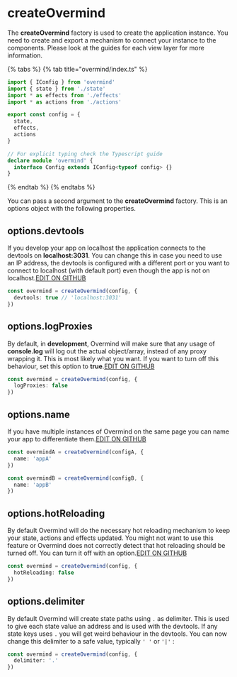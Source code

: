# createOvermind

The **createOvermind** factory is used to create the application instance. You need to create and export a mechanism to connect your instance to the components. Please look at the guides for each view layer for more information.

{% tabs %}
{% tab title="overmind/index.ts" %}
```typescript
import { IConfig } from 'overmind'
import { state } from './state'
import * as effects from './effects'
import * as actions from './actions'

export const config = {
  state,
  effects,
  actions
}

// For explicit typing check the Typescript guide
declare module 'overmind' {
  interface Config extends IConfig<typeof config> {}
}
```
{% endtab %}
{% endtabs %}

You can pass a second argument to the **createOvermind** factory. This is an options object with the following properties.

## options.devtools

If you develop your app on localhost the application connects to the devtools on **localhost:3031**. You can change this in case you need to use an IP address, the devtools is configured with a different port or you want to connect to localhost \(with default port\) even though the app is not on localhost.[EDIT ON GITHUB](https://github.com/cerebral/overmind/edit/next/packages/overmind-website/examples/api/app_options_devtools.ts)

```typescript
const overmind = createOvermind(config, {
  devtools: true // 'localhost:3031'
})
```

## options.logProxies

By default, in **development**, Overmind will make sure that any usage of **console.log** will log out the actual object/array, instead of any proxy wrapping it. This is most likely what you want. If you want to turn off this behaviour, set this option to **true**.[EDIT ON GITHUB](https://github.com/cerebral/overmind/edit/next/packages/overmind-website/examples/api/app_options_logproxies.ts)

```typescript
const overmind = createOvermind(config, {
  logProxies: false
})
```

## options.name

If you have multiple instances of Overmind on the same page you can name your app to differentiate them.[EDIT ON GITHUB](https://github.com/cerebral/overmind/edit/next/packages/overmind-website/examples/api/app_options_name.ts)

```typescript
const overmindA = createOvermind(configA, {
  name: 'appA'
})

const overmindB = createOvermind(configB, {
  name: 'appB'
})
```

## options.hotReloading

By default Overmind will do the necessary hot reloading mechanism to keep your state, actions and effects updated. You might not want to use this feature or Overmind does not correctly detect that hot reloading should be turned off. You can turn it off with an option.[EDIT ON GITHUB](https://github.com/cerebral/overmind/edit/next/packages/overmind-website/examples/api/app_options_hotreloading.ts)

```typescript
const overmind = createOvermind(config, {
  hotReloading: false
})
```

## options.delimiter

By default Overmind will create state paths using `.` as delimiter. This is used to give each state value an address and is used with the devtools. If any state keys uses `.` you will get weird behaviour in the devtools. You can now change this delimiter to a safe value, typically `' '` or `'|'` :

```typescript
const overmind = createOvermind(config, {
  delimiter: '.'
})
```



